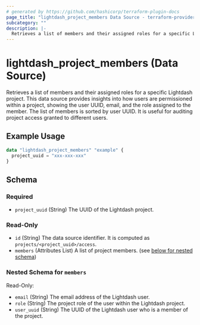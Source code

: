```yaml
---
# generated by https://github.com/hashicorp/terraform-plugin-docs
page_title: "lightdash_project_members Data Source - terraform-provider-lightdash"
subcategory: ""
description: |-
  Retrieves a list of members and their assigned roles for a specific Lightdash project. This data source provides insights into how users are permissioned within a project, showing the user UUID, email, and the role assigned to the member. The list of members is sorted by user UUID. It is useful for auditing project access granted to different users.
---
```


# lightdash_project_members (Data Source)

Retrieves a list of members and their assigned roles for a specific Lightdash project. This data source provides insights into how users are permissioned within a project, showing the user UUID, email, and the role assigned to the member. The list of members is sorted by user UUID. It is useful for auditing project access granted to different users.

## Example Usage

```terraform
data "lightdash_project_members" "example" {
  project_uuid = "xxx-xxx-xxx"
}
```

<!-- schema generated by tfplugindocs -->
## Schema

### Required

- `project_uuid` (String) The UUID of the Lightdash project.

### Read-Only

- `id` (String) The data source identifier. It is computed as `projects/<project_uuid>/access`.
- `members` (Attributes List) A list of project members. (see [below for nested schema](#nestedatt--members))

<a id="nestedatt--members"></a>
### Nested Schema for `members`

Read-Only:

- `email` (String) The email address of the Lightdash user.
- `role` (String) The project role of the user within the Lightdash project.
- `user_uuid` (String) The UUID of the Lightdash user who is a member of the project.
